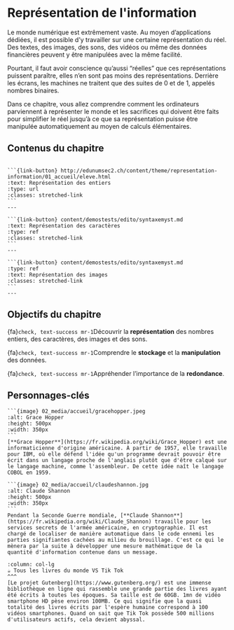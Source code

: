 <!-- ````{image} 02_media/accueil/ASCII.png
:name: information
:height: 200px
:width: 1000px
:alt: Information
:align: center
```` 
 -->


Représentation de l'information
==================================

Le monde numérique est extrêmement vaste. Au moyen d’applications dédiées, il est possible d’y travailler sur une certaine représentation du réel. Des textes, des images, des sons, des vidéos ou même des données financières peuvent y être manipulées avec la même facilité.

Pourtant, il faut avoir conscience qu’aussi “réelles” que ces représentations puissent paraître, elles n’en sont pas moins des représentations. Derrière les écrans, les machines ne traitent que des suites de 0 et de 1, appelés nombres binaires. 

Dans ce chapitre, vous allez comprendre comment les ordinateurs parviennent à représenter le monde et les sacrifices qui doivent être faits pour simplifier le réel jusqu’à ce que sa représentation puisse être manipulée automatiquement au moyen de calculs élémentaires.

## Contenus du chapitre

````{panels}

```{link-button} http://edunumsec2.ch/content/theme/representation-information/01_accueil/eleve.html
:text: Représentation des entiers
:type: url
:classes: stretched-link
```
---

```{link-button} content/demostests/edito/syntaxemyst.md
:text: Représentation des caractères
:type: ref
:classes: stretched-link
```
---

```{link-button} content/demostests/edito/syntaxemyst.md
:type: ref
:text: Représentation des images
:classes: stretched-link
```
---
````

## Objectifs du chapitre

{fa}`check, text-success mr-1`Découvrir la **représentation** des nombres entiers, des caractères, des images et des sons.

{fa}`check, text-success mr-1`Comprendre le **stockage** et la **manipulation** des données.

{fa}`check, text-success mr-1`Appréhender l’importance de la **redondance**.

## Personnages-clés


````{tabbed} Grace Hopper
```{image} 02_media/accueil/gracehopper.jpeg
:alt: Grace Hopper
:height: 500px
:width: 350px
```
[**Grace Hopper**](https://fr.wikipedia.org/wiki/Grace_Hopper) est une informaticienne d'origine américaine. À partir de 1957, elle travaille pour IBM, où elle défend l'idée qu'un programme devrait pouvoir être écrit dans un langage proche de l'anglais plutôt que d'être calqué sur le langage machine, comme l'assembleur. De cette idée naît le langage COBOL en 1959.
````

````{tabbed} Claude Shannon
```{image} 02_media/accueil/claudeshannon.jpg
:alt: Claude Shannon
:height: 500px
:width: 350px
```
Pendant la Seconde Guerre mondiale, [**Claude Shannon**](https://fr.wikipedia.org/wiki/Claude_Shannon) travaille pour les services secrets de l'armée américaine, en cryptographie. Il est chargé de localiser de manière automatique dans le code ennemi les parties signifiantes cachées au milieu du brouillage. C'est ce qui le mènera par la suite à développer une mesure mathématique de la quantité d'information contenue dans un message. 
````

```{panels} 
:column: col-lg
☕ Tous les livres du monde VS Tik Tok
^^^
[Le projet Gutenberg](https://www.gutenberg.org/) est une immense bibliothèque en ligne qui rassemble une grande partie des livres ayant été écrits à toutes les époques. Sa taille est de 60GB. 1mn de vidéo smartphone HD pèse environ 100MB. Ce qui signifie que la quasi totalité des livres écrits par l'espère humaine correspond à 100 vidéos smartphones. Quand on sait que Tik Tok possède 500 millions d'utilisateurs actifs, cela devient abyssal.
```